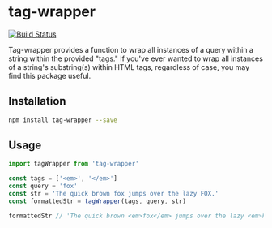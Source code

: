# tag-wrapper

[![Build Status](https://travis-ci.org/alexZielonko/tag-wrapper.svg?branch=master)](https://travis-ci.org/alexZielonko/tag-wrapper)

Tag-wrapper provides a function to wrap all instances of a query within a string within the provided "tags." If you've ever wanted to wrap all instances of a string's substring(s) within HTML tags, regardless of case, you may find this package useful.

## Installation

```bash
npm install tag-wrapper --save
```

## Usage

```js
import tagWrapper from 'tag-wrapper'

const tags = ['<em>', '</em>']
const query = 'fox'
const str = 'The quick brown fox jumps over the lazy FOX.'
const formattedStr = tagWrapper(tags, query, str)

formattedStr // 'The quick brown <em>fox</em> jumps over the lazy <em>FOX</em>.'
```
